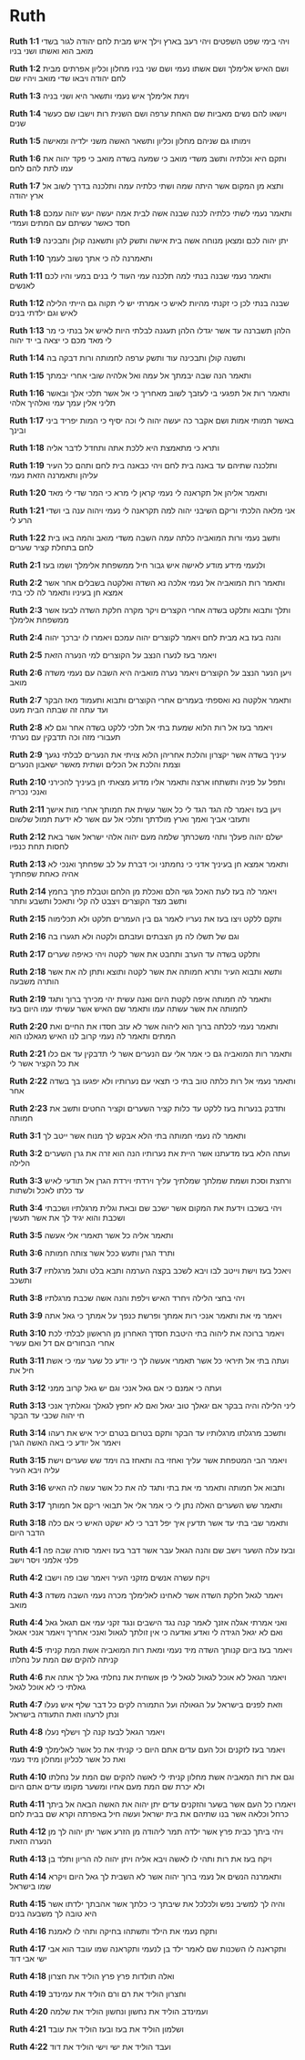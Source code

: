 # Ruth

**Ruth 1:1**   ויהי בימי שפט השפטים ויהי רעב בארץ וילך איש מבית לחם יהודה לגור בשדי מואב הוא ואשתו ושני בניו

**Ruth 1:2**   ושם האיש א‍לימלך ושם אשתו נעמי ושם שני בניו מחלון וכליון אפרתים מבית לחם יהודה ויבאו שדי מואב ויהיו שם

**Ruth 1:3**   וימת אלימלך איש נעמי ותשאר היא ושני בניה

**Ruth 1:4**   וישאו להם נשים מאביות שם האחת ערפה ושם השנית רות וישבו שם כעשר שנים

**Ruth 1:5**   וימותו גם שניהם מחלון וכליון ותשאר האשה משני ילדיה ומאישה

**Ruth 1:6**   ותקם היא וכלתיה ותשב משדי מואב כי שמעה בשדה מואב כי פקד יהוה את עמו לתת להם לחם

**Ruth 1:7**   ותצא מן המקום אשר היתה שמה ושתי כלתיה עמה ותלכנה בדרך לשוב אל ארץ יהודה

**Ruth 1:8**   ותאמר נעמי לשתי כלתיה לכנה שבנה אשה לבית אמה יעשה יעש יהוה עמכם חסד כאשר עשיתם עם המתים ועמדי

**Ruth 1:9**   יתן יהוה לכם ומצאן מנוחה אשה בית אישה ותשק להן ותשאנה קולן ותבכינה

**Ruth 1:10**   ותאמרנה לה כי אתך נשוב לעמך

**Ruth 1:11**   ותאמר נעמי שבנה בנתי למה תלכנה עמי העוד לי בנים במעי והיו לכם לאנשים

**Ruth 1:12**   שבנה בנתי לכן כי זקנתי מהיות לאיש כי אמרתי יש לי תקוה גם הייתי הלילה לאיש וגם ילדתי בנים

**Ruth 1:13**   הלהן תשברנה עד אשר יגדלו הלהן תעגנה לבלתי היות לאיש אל בנתי כי מר לי מאד מכם כי יצאה בי יד יהוה

**Ruth 1:14**   ותשנה קולן ותבכינה עוד ותשק ערפה לחמותה ורות דבקה בה

**Ruth 1:15**   ותאמר הנה שבה יבמתך אל עמה ואל אלהיה שובי אחרי יבמתך

**Ruth 1:16**   ותאמר רות אל תפגעי בי לעזבך לשוב מאחריך כי אל אשר תלכי אלך ובאשר תליני אלין עמך עמי ואלהיך אלהי

**Ruth 1:17**   באשר תמותי אמות ושם אקבר כה יעשה יהוה לי וכה יסיף כי המות יפריד ביני ובינך

**Ruth 1:18**   ותרא כי מתאמצת היא ללכת אתה ותחדל לדבר אליה

**Ruth 1:19**   ותלכנה שתיהם עד באנה בית לחם ויהי כבאנה בית לחם ותהם כל העיר עליהן ותאמרנה הזאת נעמי

**Ruth 1:20**   ותאמר אליהן אל תקראנה לי נעמי קראן לי מרא כי המר שדי לי מאד

**Ruth 1:21**   אני מלאה הלכתי וריקם השיבני יהוה למה תקראנה לי נעמי ויהוה ענה בי ושדי הרע לי

**Ruth 1:22**   ותשב נעמי ורות המואביה כלתה עמה השבה משדי מואב והמה באו בית לחם בתחלת קציר שערים

**Ruth 2:1**   ולנעמי מידע מודע לאישה איש גבור חיל ממשפחת אלימלך ושמו בעז

**Ruth 2:2**   ותאמר רות המואביה אל נעמי אלכה נא השדה ואלקטה בשבלים אחר אשר אמצא חן בעיניו ותאמר לה לכי בתי

**Ruth 2:3**   ותלך ותבוא ותלקט בשדה אחרי הקצרים ויקר מקרה חלקת השדה לבעז אשר ממשפחת אלימלך

**Ruth 2:4**   והנה בעז בא מבית לחם ויאמר לקוצרים יהוה עמכם ויאמרו לו יברכך יהוה

**Ruth 2:5**   ויאמר בעז לנערו הנצב על הקוצרים למי הנערה הזאת

**Ruth 2:6**   ויען הנער הנצב על הקוצרים ויאמר נערה מואביה היא השבה עם נעמי משדה מואב

**Ruth 2:7**   ותאמר אלקטה נא ואספתי בעמרים אחרי הקוצרים ותבוא ותעמוד מאז הבקר ועד עתה זה שבתה הבית מעט

**Ruth 2:8**   ויאמר בעז אל רות הלוא שמעת בתי אל תלכי ללקט בשדה אחר וגם לא תעבורי מזה וכה תדבקין עם נערתי

**Ruth 2:9**   עיניך בשדה אשר יקצרון והלכת אחריהן הלוא צויתי את הנערים לבלתי נגעך וצמת והלכת אל הכלים ושתית מאשר ישאבון הנערים

**Ruth 2:10**   ותפל על פניה ותשתחו ארצה ותאמר אליו מדוע מצאתי חן בעיניך להכירני ואנכי נכריה

**Ruth 2:11**   ויען בעז ויאמר לה הגד הגד לי כל אשר עשית את חמותך אחרי מות אישך ותעזבי אביך ואמך וארץ מולדתך ותלכי אל עם אשר לא ידעת תמול שלשום

**Ruth 2:12**   ישלם יהוה פעלך ותהי משכרתך שלמה מעם יהוה אלהי ישראל אשר באת לחסות תחת כנפיו

**Ruth 2:13**   ותאמר אמצא חן בעיניך אדני כי נחמתני וכי דברת על לב שפחתך ואנכי לא אהיה כאחת שפחתיך

**Ruth 2:14**   ויאמר לה בעז לעת האכל גשי הלם ואכלת מן הלחם וטבלת פתך בחמץ ותשב מצד הקוצרים ויצבט לה קלי ותאכל ותשבע ותתר

**Ruth 2:15**   ותקם ללקט ויצו בעז את נעריו לאמר גם בין העמרים תלקט ולא תכלימוה

**Ruth 2:16**   וגם של תשלו לה מן הצבתים ועזבתם ולקטה ולא תגערו בה

**Ruth 2:17**   ותלקט בשדה עד הערב ותחבט את אשר לקטה ויהי כאיפה שערים

**Ruth 2:18**   ותשא ותבוא העיר ותרא חמותה את אשר לקטה ותוצא ותתן לה את אשר הותרה משבעה

**Ruth 2:19**   ותאמר לה חמותה איפה לקטת היום ואנה עשית יהי מכירך ברוך ותגד לחמותה את אשר עשתה עמו ותאמר שם האיש אשר עשיתי עמו היום בעז

**Ruth 2:20**   ותאמר נעמי לכלתה ברוך הוא ליהוה אשר לא עזב חסדו את החיים ואת המתים ותאמר לה נעמי קרוב לנו האיש מגאלנו הוא

**Ruth 2:21**   ותאמר רות המואביה גם כי אמר אלי עם הנערים אשר לי תדבקין עד אם כלו את כל הקציר אשר לי

**Ruth 2:22**   ותאמר נעמי אל רות כלתה טוב בתי כי תצאי עם נערותיו ולא יפגעו בך בשדה אחר

**Ruth 2:23**   ותדבק בנערות בעז ללקט עד כלות קציר השערים וקציר החטים ותשב את חמותה

**Ruth 3:1**   ותאמר לה נעמי חמותה בתי הלא אבקש לך מנוח אשר ייטב לך

**Ruth 3:2**   ועתה הלא בעז מדעתנו אשר היית את נערותיו הנה הוא זרה את גרן השערים הלילה

**Ruth 3:3**   ורחצת וסכת ושמת שמלתך שמלתיך עליך וירדתי וירדת הגרן אל תודעי לאיש עד כלתו לאכל ולשתות

**Ruth 3:4**   ויהי בשכבו וידעת את המקום אשר ישכב שם ובאת וגלית מרגלתיו ושכבתי ושכבת והוא יגיד לך את אשר תעשין

**Ruth 3:5**   ותאמר אליה כל אשר תאמרי אלי אעשה

**Ruth 3:6**   ותרד הגרן ותעש ככל אשר צותה חמותה

**Ruth 3:7**   ויאכל בעז וישת וייטב לבו ויבא לשכב בקצה הערמה ותבא בלט ותגל מרגלתיו ותשכב

**Ruth 3:8**   ויהי בחצי הלילה ויחרד האיש וילפת והנה אשה שכבת מרגלתיו

**Ruth 3:9**   ויאמר מי את ותאמר אנכי רות אמתך ופרשת כנפך על אמתך כי גאל אתה

**Ruth 3:10**   ויאמר ברוכה את ליהוה בתי היטבת חסדך האחרון מן הראשון לבלתי לכת אחרי הבחורים אם דל ואם עשיר

**Ruth 3:11**   ועתה בתי אל תיראי כל אשר תאמרי אעשה לך כי יודע כל שער עמי כי אשת חיל את

**Ruth 3:12**   ועתה כי אמנם כי אם גאל אנכי וגם יש גאל קרוב ממני

**Ruth 3:13**   ליני הלילה והיה בבקר אם יגאלך טוב יגאל ואם לא יחפץ לגאלך וגאלתיך אנכי חי יהוה שכבי עד הבקר

**Ruth 3:14**   ותשכב מרגלתו מרגלותיו עד הבקר ותקם בטרום בטרם יכיר איש את רעהו ויאמר אל יודע כי באה האשה הגרן

**Ruth 3:15**   ויאמר הבי המטפחת אשר עליך ואחזי בה ותאחז בה וימד שש שערים וישת עליה ויבא העיר

**Ruth 3:16**   ותבוא אל חמותה ותאמר מי את בתי ותגד לה את כל אשר עשה לה האיש

**Ruth 3:17**   ותאמר שש השערים האלה נתן לי כי אמר אלי אל תבואי ריקם אל חמותך

**Ruth 3:18**   ותאמר שבי בתי עד אשר תדעין איך יפל דבר כי לא ישקט האיש כי אם כלה הדבר היום

**Ruth 4:1**   ובעז עלה השער וישב שם והנה הגאל עבר אשר דבר בעז ויאמר סורה שבה פה פלני אלמני ויסר וישב

**Ruth 4:2**   ויקח עשרה אנשים מזקני העיר ויאמר שבו פה וישבו

**Ruth 4:3**   ויאמר לגאל חלקת השדה אשר לאחינו לאלימלך מכרה נעמי השבה משדה מואב

**Ruth 4:4**   ואני אמרתי אגלה אזנך לאמר קנה נגד הישבים ונגד זקני עמי אם תגאל גאל ואם לא יגאל הגידה לי ואדע ואדעה כי אין זולתך לגאול ואנכי אחריך ויאמר אנכי אגאל

**Ruth 4:5**   ויאמר בעז ביום קנותך השדה מיד נעמי ומאת רות המואביה אשת המת קניתי קניתה להקים שם המת על נחלתו

**Ruth 4:6**   ויאמר הגאל לא אוכל לגאול לגאל לי פן אשחית את נחלתי גאל לך אתה את גאלתי כי לא אוכל לגאל

**Ruth 4:7**   וזאת לפנים בישראל על הגאולה ועל התמורה לקים כל דבר שלף איש נעלו ונתן לרעהו וזאת התעודה בישראל

**Ruth 4:8**   ויאמר הגאל לבעז קנה לך וישלף נעלו

**Ruth 4:9**   ויאמר בעז לזקנים וכל העם עדים אתם היום כי קניתי את כל אשר לאלימלך ואת כל אשר לכליון ומחלון מיד נעמי

**Ruth 4:10**   וגם את רות המאביה אשת מחלון קניתי לי לאשה להקים שם המת על נחלתו ולא יכרת שם המת מעם אחיו ומשער מקומו עדים אתם היום

**Ruth 4:11**   ויאמרו כל העם אשר בשער והזקנים עדים יתן יהוה את האשה הבאה אל ביתך כרחל וכלאה אשר בנו שתיהם את בית ישראל ועשה חיל באפרתה וקרא שם בבית לחם

**Ruth 4:12**   ויהי ביתך כבית פרץ אשר ילדה תמר ליהודה מן הזרע אשר יתן יהוה לך מן הנערה הזאת

**Ruth 4:13**   ויקח בעז את רות ותהי לו לאשה ויבא אליה ויתן יהוה לה הריון ותלד בן

**Ruth 4:14**   ותאמרנה הנשים אל נעמי ברוך יהוה אשר לא השבית לך גאל היום ויקרא שמו בישראל

**Ruth 4:15**   והיה לך למשיב נפש ולכלכל את שיבתך כי כלתך א‍שר אהבתך ילדתו אשר היא טובה לך משבעה בנים

**Ruth 4:16**   ותקח נעמי את הילד ותשתהו בחיקה ותהי לו לאמנת

**Ruth 4:17**   ותקראנה לו השכנות שם לאמר ילד בן לנעמי ותקראנה שמו עובד הוא אבי ישי אבי דוד

**Ruth 4:18**   ואלה תולדות פרץ פרץ הוליד את חצרון

**Ruth 4:19**   וחצרון הוליד את רם ורם הוליד את עמינדב

**Ruth 4:20**   ועמינדב הוליד את נחשון ונחשון הוליד את שלמה

**Ruth 4:21**   ושלמון הוליד את בעז ובעז הוליד את עובד

**Ruth 4:22**   ועבד הוליד את ישי וישי הוליד את דוד